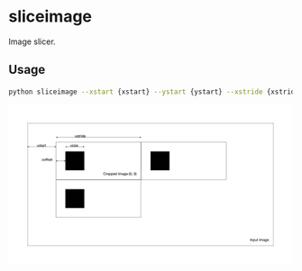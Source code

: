 # sliceimage

Image slicer.

## Usage

```sh
python sliceimage --xstart {xstart} --ystart {ystart} --xstride {xstride} --ystride {ystride} --xoffset {xoffset} --yoffset {yoffset} --xsize {xsize} --ysize {ysize} input.png
```

![Options](options.jpg)